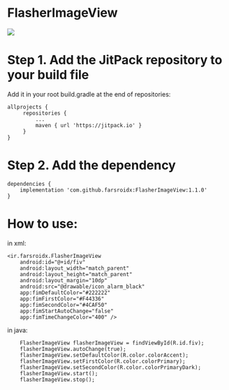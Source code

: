 # FlasherImageView

[![](https://jitpack.io/v/farsroidx/FlasherImageView.svg)](https://jitpack.io/#farsroidx/FlasherImageView)

# Step 1. Add the JitPack repository to your build file

Add it in your root build.gradle at the end of repositories:

    allprojects {
	     repositories {
		     ...
		     maven { url 'https://jitpack.io' }
	     }
    }

# Step 2. Add the dependency

    dependencies {
        implementation 'com.github.farsroidx:FlasherImageView:1.1.0'
    }


# How to use:

in xml:

    <ir.farsroidx.FlasherImageView
        android:id="@+id/fiv"
        android:layout_width="match_parent"
        android:layout_height="match_parent"
        android:layout_margin="10dp"
        android:src="@drawable/icon_alarm_black"
        app:fimDefaultColor="#222222"
        app:fimFirstColor="#F44336"
        app:fimSecondColor="#4CAF50"
        app:fimStartAutoChange="false"
        app:fimTimeChangeColor="400" />

in java:

        FlasherImageView flasherImageView = findViewById(R.id.fiv);
        flasherImageView.autoChange(true);
        flasherImageView.setDefaultColor(R.color.colorAccent);
        flasherImageView.setFirstColor(R.color.colorPrimary);
        flasherImageView.setSecondColor(R.color.colorPrimaryDark);
        flasherImageView.start();
        flasherImageView.stop();
